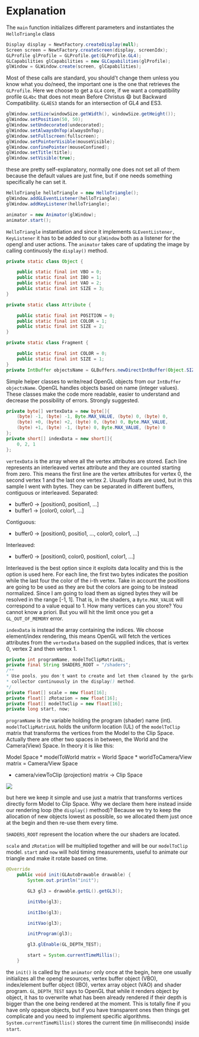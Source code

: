 # Explanation

The `main` function initializes different parameters and instantiates the `HelloTriangle` class
```java
Display display = NewtFactory.createDisplay(null);
Screen screen = NewtFactory.createScreen(display, screenIdx);
GLProfile glProfile = GLProfile.get(GLProfile.GL4);
GLCapabilities glCapabilities = new GLCapabilities(glProfile);
glWindow = GLWindow.create(screen, glCapabilities);
```
Most of these calls are standard, you should't change them unless you know what you do/need, the important one is the one that retrieves the `GLProfile`. Here we choose to get a `GL4` core, if we want a compatibility profile `GL4bc` that does not mean Before Christus :smile: but Backward Compatibility. `GL4ES3` stands for an intersection of GL4 and ES3.
```java
glWindow.setSize(windowSize.getWidth(), windowSize.getHeight());
glWindow.setPosition(50, 50);
glWindow.setUndecorated(undecorated);
glWindow.setAlwaysOnTop(alwaysOnTop);
glWindow.setFullscreen(fullscreen);
glWindow.setPointerVisible(mouseVisible);
glWindow.confinePointer(mouseConfined);
glWindow.setTitle(title);
glWindow.setVisible(true);
```
these are pretty self-explanatory, normally one does not set all of them because the default values are just fine, but if one needs something specifically he can set it.
```java
HelloTriangle helloTriangle = new HelloTriangle();
glWindow.addGLEventListener(helloTriangle);
glWindow.addKeyListener(helloTriangle);

animator = new Animator(glWindow);
animator.start();
```
`HelloTriangle` instantiation and since it implements `GLEventListener, KeyListener` it has to be added to our `glWindow` both as a listener for the opengl and user actions. The `animator` takes care of updating the image by calling continuosly the `display()` method.
```java
private static class Object {

    public static final int VBO = 0;
    public static final int IBO = 1;
    public static final int VAO = 2;
    public static final int SIZE = 3;
}

private static class Attribute {

    public static final int POSITION = 0;
    public static final int COLOR = 1;
    public static final int SIZE = 2;
}

private static class Fragment {

    public static final int COLOR = 0;
    public static final int SIZE = 1;
}
private IntBuffer objectsName = GLBuffers.newDirectIntBuffer(Object.SIZE);
```
Simple helper classes to write/read OpenGL objects from our `IntBuffer objectsName`. OpenGL handles objects based on name (integer values). These classes make the code more readable, easier to understand and decrease the possibility of errors. Strongly suggested.
```java
private byte[] vertexData = new byte[]{
    (byte) -1, (byte) -1, Byte.MAX_VALUE, (byte) 0, (byte) 0,
    (byte) +0, (byte) +2, (byte) 0, (byte) 0, Byte.MAX_VALUE,
    (byte) +1, (byte) -1, (byte) 0, Byte.MAX_VALUE, (byte) 0
};
private short[] indexData = new short[]{
    0, 2, 1
};
```
`vertexData` is the array where all the vertex attributes are stored. Each line represents an interleaved vertex attribute and they are counted starting from zero. This means the first line are the vertex attributes for vertex 0, the second vertex 1 and the last one vertex 2. Usually floats are used, but in this sample I went with bytes. 
They can be separated in different buffers, contiguous or interleaved.
Separated:
* buffer0 -> [position0, position1, ...]
* buffer1 -> [color0, color1, ...]

Contiguous:
* buffer0 -> [position0, positio1, ..., color0, color1, ...]

Interleaved:
* buffer0 -> [position0, color0, position1, color1, ...]
 

Interleaved is the best option since it exploits data locality and this is the option is used here. For each line, the first two bytes indicates the position while the last four the color of the i-th vertex. Take in account the positions are going to be used as they are but the colors are going to be instead normalized. Since I am going to load them as signed bytes they will be resolved in the range [-1, 1]. That is, in the shaders, a `Byte.MAX_VALUE` will correspond to a value equal to 1.
How many vertices can you store? You cannot know a priori. But you will hit the limit once you get a `GL_OUT_OF_MEMORY` error.

`indexData` is instead the array containing the indices. We choose element/index rendering, this means OpenGL will fetch the vertices attributes from the `vertexData` based on the supplied indices, that is vertex 0, vertex 2 and then vertex 1.
```java
private int programName, modelToClipMatrixUL;
private final String SHADERS_ROOT = "/shaders";
/**
* Use pools, you don't want to create and let them cleaned by the garbage
* collector continuously in the display() method.
*/
private float[] scale = new float[16];
private float[] zRotazion = new float[16];
private float[] modelToClip = new float[16];
private long start, now;
```
`programName` is the variable holding the program (shader) name (int). `modelToClipMatrixUL` holds the uniform 
location (UL) of the `modelToClip` matrix that transforms the vertices from the Model to the Clip Space. 
Actually there are other two spaces in between, the World and the Camera(View) Space. In theory it is like this:

Model Space * modelToWorld matrix = World Space * worldToCamera/View matrix = Camera/View Space 
* camera/viewToClip (projection) matrix -> Clip Space

<a href="url"><img src="http://web.archive.org/web/20140106105946/http://www.arcsynthesis.org/gltut/Positioning/TransformPipeline.svg"></a>

but here we keep it simple and use just a matrix that transforms vertices directly form Model to Clip Space.
Why we declare them here instead inside our rendering loop (the `display()` method)? Because we try to keep
the allocation of new objects lowest as possible, so we allocated them just once at the begin and then re-use
them every time.

`SHADERS_ROOT` represent the location where the our shaders are located.

`scale` and `zRotation` will be multiplied together and will be our `modelToClip` model. `start` and `now` 
will hold timing measurements, useful to animate our triangle and make it rotate based on time.
```java
@Override
    public void init(GLAutoDrawable drawable) {
        System.out.println("init");

        GL3 gl3 = drawable.getGL().getGL3();

        initVbo(gl3);

        initIbo(gl3);

        initVao(gl3);

        initProgram(gl3);

        gl3.glEnable(GL_DEPTH_TEST);

        start = System.currentTimeMillis();
    }
```
the `init()` is called by the `animator` only once at the begin, here one usually initializes all the opengl
resources, vertex buffer object (VBO), index/element buffer object (IBO), vertex array object (VAO) and shader
program. `GL_DEPTH_TEST` says to OpenGL that while it renders object by object, it has to overwrite what has
been already rendered if their depth is bigger than the one being rendered at the moment. This is totally 
fine if you have only opaque objects, but if you have transparent ones then things get complicate and you need
to implement specific algorithms. `System.currentTimeMillis()` stores the current time (in milliseconds) 
inside `start`.
